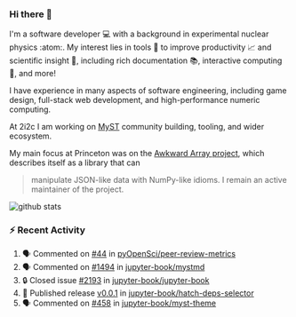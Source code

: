 ### Hi there 👋 

I'm a software developer 💻 with a background in experimental nuclear physics :atom:. My interest lies in tools :wrench: to improve productivity :chart_with_upwards_trend: and scientific insight :telescope:, including rich documentation 📚, interactive computing 🧮, and more! 

I have experience in many aspects of software engineering, including game design, full-stack web development, and high-performance numeric computing. 

At 2i2c I am working on [MyST](https://github.com/jupyter-book/mystmd) community building, tooling, and wider ecosystem. 

My main focus at Princeton was on the [Awkward Array project](awkward-array.org/), which describes itself as a library that can 
> manipulate JSON-like data with NumPy-like idioms. I remain an active maintainer of the project. 

![github stats](https://github-readme-stats.vercel.app/api?username=agoose77&show_icons=true&hide_rank=true&hide_title=true&bg_color=30,e76445,904e95&text_color=efe3ec&icon_color=efe3ec)
<!--
**agoose77/agoose77** is a ✨ _special_ ✨ repository because its `README.md` (this file) appears on your GitHub profile.

Here are some ideas to get you started:

- 🔭 I’m currently working on ...
- 🌱 I’m currently learning ...
- 👯 I’m looking to collaborate on ...
- 🤔 I’m looking for help with ...
- 💬 Ask me about ...
- 📫 How to reach me: ...
- 😄 Pronouns: ...
- ⚡ Fun fact: ...
-->

### :zap: Recent Activity

<!--START_SECTION:activity-->
1. 🗣 Commented on [#44](https://github.com/pyOpenSci/peer-review-metrics/pull/44#issuecomment-2314777781) in [pyOpenSci/peer-review-metrics](https://github.com/pyOpenSci/peer-review-metrics)
2. 🗣 Commented on [#1494](https://github.com/jupyter-book/mystmd/issues/1494#issuecomment-2314308427) in [jupyter-book/mystmd](https://github.com/jupyter-book/mystmd)
3. 🔒 Closed issue [#2193](https://github.com/jupyter-book/jupyter-book/issues/2193) in [jupyter-book/jupyter-book](https://github.com/jupyter-book/jupyter-book)
4. 🚀 Published release [v0.0.1](https://github.com/jupyter-book/hatch-deps-selector/releases/tag/v0.0.1) in [jupyter-book/hatch-deps-selector](https://github.com/jupyter-book/hatch-deps-selector)
5. 🗣 Commented on [#458](https://github.com/jupyter-book/myst-theme/issues/458#issuecomment-2312899643) in [jupyter-book/myst-theme](https://github.com/jupyter-book/myst-theme)
<!--END_SECTION:activity-->
